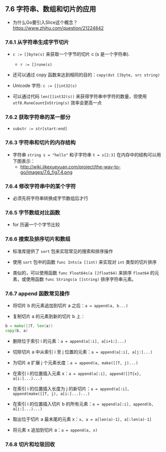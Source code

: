 ## 7.6 字符串、数组和切片的应用
* 为什么Go要引入Slice这个概念？ https://www.zhihu.com/question/21224842

### 7.6.1 从字符串生成字节切片
* `c := []byte(s)` 来获取一个字节的切片 c (s 是一个字符串). 
    * `r := []rune(s)`

* 还可以通过 copy 函数来达到相同的目的：`copy(dst []byte, src string)`

* Unicode 字符: `c := []int32(s)`

* 可以通过代码 `len([]int32(s))` 来获得字符串中字符的数量，但使用 `utf8.RuneCountInString(s)` 效率会更高一点


### 7.6.2 获取字符串的某一部分
* `substr := str[start:end]`

### 7.6.3 字符串和切片的内存结构
* 字符串 `string s = "hello"` 和子字符串 `t = s[2:3]` 在内存中的结构可以用下图表示：
    * http://wiki.jikexueyuan.com/project/the-way-to-go/images/7.6_fig7.4.png

### 7.6.4 修改字符串中的某个字符
* 必须先将字符串转换成字节数组后才行

### 7.6.5 字节数组对比函数
* for 历遍一个个字节比较

### 7.6.6 搜索及排序切片和数组
* 标准库提供了 `sort` 包来实现常见的搜索和排序操作

* 使用 `sort` 包中的函数 `func Ints(a []int)` 来实现对 `int` 类型的切片排序

* 类似的，可以使用函数 `func Float64s(a []float64)` 来排序 `float64` 的元素，或使用函数 `func Strings(a []string)` 排序字符串元素。

### 7.6.7 append 函数常见操作
* 将切片 b 的元素追加到切片 a 之后：`a = append(a, b...)`

* 复制切片 a 的元素到新的切片 b 上：
```go
b = make([]T, len(a))
copy(b, a)
```

* 删除位于索引 i 的元素：`a = append(a[:i], a[i+1:]...)`

* 切除切片 a 中从索引 i 至 j 位置的元素：`a = append(a[:i], a[j:]...)`

* 为切片 a 扩展 j 个元素长度：`a = append(a, make([]T, j)...)`

* 在索引 i 的位置插入元素 x：`a = append(a[:i], append([]T{x}, a[i:]...)...)`

* 在索引 i 的位置插入长度为 j 的新切片：`a = append(a[:i], append(make([]T, j), a[i:]...)...)`

* 在索引 i 的位置插入切片 b 的所有元素：`a = append(a[:i], append(b, a[i:]...)...)`

* 取出位于切片 a 最末尾的元素 x：`x, a = a[len(a)-1], a[:len(a)-1]`

* 将元素 x 追加到切片 a：`a = append(a, x)`


### 7.6.8 切片和垃圾回收